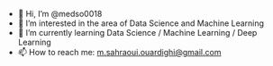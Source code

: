- 👋 Hi, I’m @medso0018
- 👀 I’m interested in the area of Data Science and Machine Learning
- 🌱 I’m currently learning Data Science / Machine Learning / Deep Learning
- 📫 How to reach me: m.sahraoui.ouardighi@gmail.com

<!---
medso0018/medso0018 is a ✨ special ✨ repository because its `README.md` (this file) appears on your GitHub profile.
You can click the Preview link to take a look at your changes.
--->
